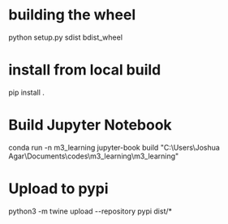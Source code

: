 # building the wheel
python setup.py sdist bdist_wheel

# install from local build
pip install .

# Build Jupyter Notebook
conda run -n m3_learning jupyter-book build "C:\Users\Joshua Agar\Documents\codes\m3_learning\m3_learning"

# Upload to pypi
python3 -m twine upload --repository pypi dist/*
